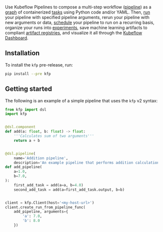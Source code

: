 Use Kubeflow Pipelines to compose a multi-step workflow ([pipeline](https://www.kubeflow.org/docs/components/pipelines/concepts/pipeline/)) as a [graph](https://www.kubeflow.org/docs/components/pipelines/concepts/graph/) of containerized [tasks](https://www.kubeflow.org/docs/components/pipelines/concepts/step/) using Python code and/or YAML. Then, [run](https://www.kubeflow.org/docs/components/pipelines/concepts/run/) your pipeline with specified pipeline arguments, rerun your pipeline with new arguments or data, [schedule](https://www.kubeflow.org/docs/components/pipelines/concepts/run-trigger/) your pipeline to run on a recurring basis, organize your runs into [experiments](https://www.kubeflow.org/docs/components/pipelines/concepts/experiment/), save machine learning artifacts to compliant [artifact registries](https://www.kubeflow.org/docs/components/pipelines/concepts/metadata/), and visualize it all through the [Kubeflow Dashboard](https://www.kubeflow.org/docs/components/central-dash/overview/).

## Installation

To install the `kfp` pre-release, run:

```sh
pip install --pre kfp
```

## Getting started

The following is an example of a simple pipeline that uses the `kfp` v2 syntax:

```python
from kfp import dsl
import kfp


@dsl.component
def add(a: float, b: float) -> float:
    '''Calculates sum of two arguments'''
    return a + b


@dsl.pipeline(
    name='Addition pipeline',
    description='An example pipeline that performs addition calculations.')
def add_pipeline(
    a=1.0,
    b=7.0,
):
    first_add_task = add(a=a, b=4.0)
    second_add_task = add(a=first_add_task.output, b=b)


client = kfp.Client(host='<my-host-url>')
client.create_run_from_pipeline_func(
    add_pipeline, arguments={
        'a': 7.0,
        'b': 8.0
    })

```
